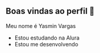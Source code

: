 ## Boas vindas ao perfil 💙

Meu nome é Yasmin Vargas

- Estou estudando na Alura
- Estou me desenvolvendo
